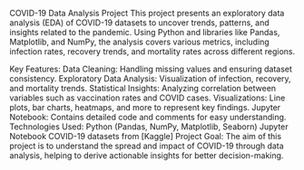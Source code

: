 COVID-19 Data Analysis Project
This project presents an exploratory data analysis (EDA) of COVID-19 datasets to uncover trends, patterns, and insights related to the pandemic. Using Python and libraries like Pandas, Matplotlib, and NumPy, the analysis covers various metrics, including infection rates, recovery trends, and mortality rates across different regions.

Key Features:
        Data Cleaning: Handling missing values and ensuring dataset consistency.
        Exploratory Data Analysis: Visualization of infection, recovery, and mortality trends.
        Statistical Insights: Analyzing correlation between variables such as vaccination rates and COVID cases.
        Visualizations: Line plots, bar charts, heatmaps, and more to represent key findings.
        Jupyter Notebook: Contains detailed code and comments for easy understanding.
Technologies Used:
        Python (Pandas, NumPy, Matplotlib, Seaborn)
        Jupyter Notebook
        COVID-19 datasets from [Kaggle]
Project Goal:
        The aim of this project is to understand the spread and impact of COVID-19 through data analysis, helping to derive actionable insights for better decision-making.
